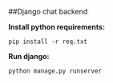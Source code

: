 ##Django chat backend

**Install python requirements:**

```
pip install -r req.txt
```
**Run django:**

```
python manage.py runserver
```
